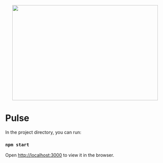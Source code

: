 <p align="center">
  <img width="460" height="300" src="https://user-images.githubusercontent.com/34451173/76679271-113ff680-65d7-11ea-8bab-6ffdebf49256.png">
</p>

# Pulse

In the project directory, you can run:

### `npm start`

Open [http://localhost:3000](http://localhost:3000) to view it in the browser.
